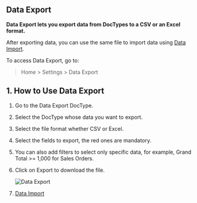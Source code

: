 ## Data Export

**Data Export lets you export data from DocTypes to a CSV or an Excel format.**

After exporting data, you can use the same file to import data using [Data Import](https://docs.erpnext.com/docs/v13/user/manual/en/setting-up/data/data-import).

To access Data Export, go to:

> Home > Settings > Data Export

## 1\. How to Use Data Export

1.  Go to the Data Export DocType.
2.  Select the DocType whose data you want to export.
3.  Select the file format whether CSV or Excel.
4.  Select the fields to export, the red ones are mandatory.
5.  You can also add filters to select only specific data, for example, Grand Total >= 1,000 for Sales Orders.
6.  Click on Export to download the file.
    
    ![Data Export](https://docs.erpnext.com/files/data-export.png)
    

1.  [Data Import](https://docs.erpnext.com/docs/v13/user/manual/en/setting-up/data/data-import)